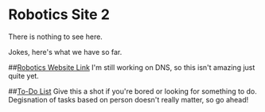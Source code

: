 # Robotics Site 2
There is nothing to see here.

Jokes, here's what we have so far.

##[Robotics Website Link](http://159.203.27.124/robotics/)
I'm still working on DNS, so this isn't amazing just quite yet.

##[To-Do List](TODO.md)
Give this a shot if you're bored or looking for something to do.
Degisnation of tasks based on person doesn't really matter, so go ahead!
